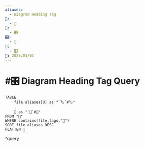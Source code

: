 ```yaml
---
aliases:
  - Diagram Heading Tag
📁:
  - 🔢
🔢:
  - 🎛️
🎛️:
  - 🔀
🔀:
  - 🎛️
📅: 2025/01/01
---
```

# #🎛️ Diagram Heading Tag Query

```dataview
TABLE 
	file.aliases[0] as "`🏷️`#🏷️"
	,
	🔀 as "`🔀`#🔀"
FROM "📁"
WHERE contains(file.tags,"🔀")
SORT file.aliases DESC
FLATTEN 🔀
```

^query